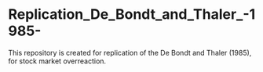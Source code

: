 # Replication_De_Bondt_and_Thaler_-1985-
This repository is created for replication of the De Bondt and Thaler (1985), for stock market overreaction.
